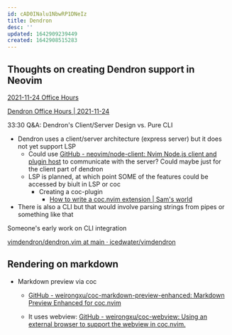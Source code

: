 ```yaml
---
id: cAD0INalu1NbwRP1DNeIz
title: Dendron
desc: ''
updated: 1642909239449
created: 1642908515283
---
```




## Thoughts on creating Dendron support in Neovim

[2021-11-24 Office Hours](https://wiki.dendron.so/notes/6iPfPKI8nOwQLVF6KgfJU/)

[Dendron Office Hours | 2021-11-24](https://www.youtube.com/watch?v=LuoD8ibOazE)

33:30 Q&A: Dendron's Client/Server Design vs. Pure CLI

- Dendron uses a client/server architecture (express server) but it does not yet support LSP
  - Could use [GitHub - neovim/node-client: Nvim Node.js client and plugin host](https://github.com/neovim/node-client) to communicate with the server? Could maybe just for the client part of dendron
  - LSP is planned, at which point SOME of the features could be accessed by biult in LSP or coc
    - Creating a coc-plugin
      - [How to write a coc.nvim extension | Sam's world](https://samroeca.com/coc-plugin.html)
- There is also a CLI but that would involve parsing strings from pipes or something like that


Someone's early work on CLI integration

[vimdendron/dendron.vim at main · icedwater/vimdendron](https://github.com/icedwater/vimdendron/blob/main/dendron.vim)


## Rendering on markdown

- Markdown preview via coc

  - [GitHub - weirongxu/coc-markdown-preview-enhanced: Markdown Preview Enhanced for coc.nvim](https://github.com/weirongxu/coc-markdown-preview-enhanced)

  - It uses webview: [GitHub - weirongxu/coc-webview: Using an external browser to support the webview in coc.nvim.](https://github.com/weirongxu/coc-webview)
